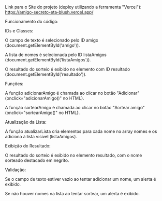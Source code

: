Link para o Site do projeto (deploy utilizando a ferramenta "Vercel"): https://amigo-secreto-eta-blush.vercel.app/



Funcionamento do código:

IDs e Classes:

O campo de texto é selecionado pelo ID amigo (document.getElementById('amigo')).

A lista de nomes é selecionada pelo ID listaAmigos (document.getElementById('listaAmigos')).

O resultado do sorteio é exibido no elemento com ID resultado (document.getElementById('resultado')).

Funções:

A função adicionarAmigo é chamada ao clicar no botão "Adicionar" (onclick="adicionarAmigo()" no HTML).

A função sortearAmigo é chamada ao clicar no botão "Sortear amigo" (onclick="sortearAmigo()" no HTML).

Atualização da Lista:

A função atualizarLista cria elementos para cada nome no array nomes e os adiciona à lista visível (listaAmigos).

Exibição do Resultado:

O resultado do sorteio é exibido no elemento resultado, com o nome sorteado destacado em negrito.

Validação:

Se o campo de texto estiver vazio ao tentar adicionar um nome, um alerta é exibido.

Se não houver nomes na lista ao tentar sortear, um alerta é exibido.
